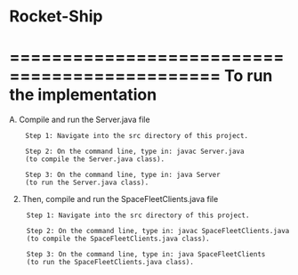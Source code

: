 # Rocket-Ship

==============================================
To run the implementation
==============================================

A. Compile and run the Server.java file
		
		Step 1: Navigate into the src directory of this project.
		
		Step 2: On the command line, type in: javac Server.java 
		(to compile the Server.java class).
		 
		Step 3: On the command line, type in: java Server
		(to run the Server.java class).

2. Then, compile and run the SpaceFleetClients.java file
		
		Step 1: Navigate into the src directory of this project.
		
		Step 2: On the command line, type in: javac SpaceFleetClients.java 
		(to compile the SpaceFleetClients.java class).
		 
		Step 3: On the command line, type in: java SpaceFleetClients
		(to run the SpaceFleetClients.java class).

